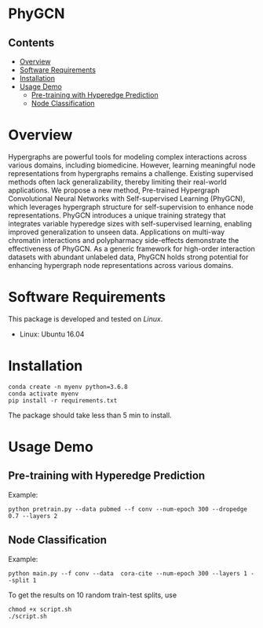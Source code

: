 # PhyGCN

## Contents
- [Overview](#overview)
- [Software Requirements](#software_requirements)
- [Installation](#installation)
- [Usage Demo](#usage_demo)
    - [Pre-training with Hyperedge Prediction](#pre-training-with-hyperedge-prediction)
    - [Node Classification](#node-classification)

# Overview
Hypergraphs are powerful tools for modeling complex interactions across various domains, including biomedicine. However, learning meaningful node representations from hypergraphs remains a challenge. Existing supervised methods often lack generalizability, thereby limiting their real-world applications. We propose a new method, Pre-trained Hypergraph Convolutional Neural Networks with Self-supervised Learning (PhyGCN), which leverages hypergraph structure for self-supervision to enhance node representations. PhyGCN introduces a unique training strategy that integrates variable hyperedge sizes with self-supervised learning, enabling improved generalization to unseen data. Applications on multi-way chromatin interactions and polypharmacy side-effects demonstrate the effectiveness of PhyGCN.
As a generic framework for high-order interaction datasets with abundant unlabeled data, PhyGCN holds strong potential for enhancing hypergraph node representations across various domains.

# Software Requirements
This package is developed and tested on *Linux*.
+ Linux: Ubuntu 16.04

# Installation
```
conda create -n myenv python=3.6.8
conda activate myenv
pip install -r requirements.txt
```
The package should take less than 5 min to install.

# Usage Demo
## Pre-training with Hyperedge Prediction
Example:
```
python pretrain.py --data pubmed --f conv --num-epoch 300 --dropedge 0.7 --layers 2
```

## Node Classification
Example: 
```
python main.py --f conv --data  cora-cite --num-epoch 300 --layers 1 --split 1  
```
To get the results on 10 random train-test splits, use
```
chmod +x script.sh
./script.sh
```